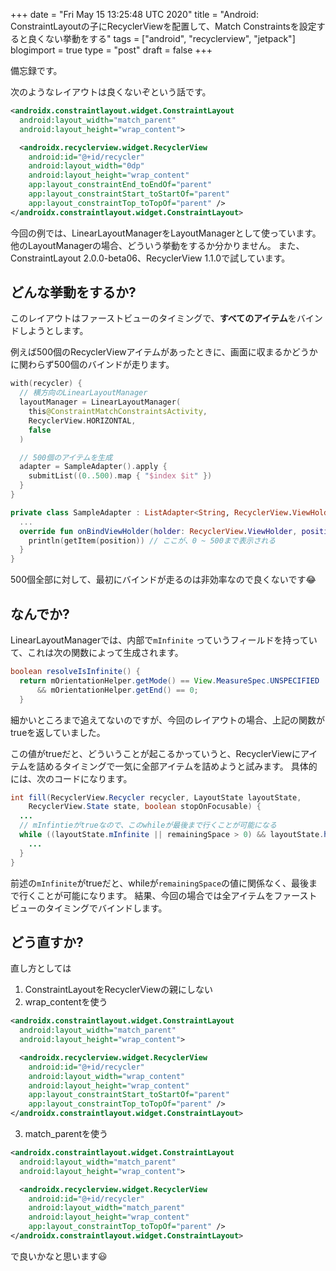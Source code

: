 +++
date = "Fri May 15 13:25:48 UTC 2020"
title = "Android: ConstraintLayoutの子にRecyclerViewを配置して、Match Constraintsを設定すると良くない挙動をする"
tags = ["android", "recyclerview", "jetpack"]
blogimport = true
type = "post"
draft = false
+++

備忘録です。

次のようなレイアウトは良くないぞという話です。

```xml
<androidx.constraintlayout.widget.ConstraintLayout
  android:layout_width="match_parent"
  android:layout_height="wrap_content">

  <androidx.recyclerview.widget.RecyclerView
    android:id="@+id/recycler"
    android:layout_width="0dp"
    android:layout_height="wrap_content"
    app:layout_constraintEnd_toEndOf="parent"
    app:layout_constraintStart_toStartOf="parent"
    app:layout_constraintTop_toTopOf="parent" />
</androidx.constraintlayout.widget.ConstraintLayout>
```

今回の例では、LinearLayoutManagerをLayoutManagerとして使っています。他のLayoutManagerの場合、どういう挙動をするか分かりません。
また、ConstraintLayout 2.0.0-beta06、RecyclerView 1.1.0で試しています。


## どんな挙動をするか?

このレイアウトはファーストビューのタイミングで、**すべてのアイテム**をバインドしようとします。

例えば500個のRecyclerViewアイテムがあったときに、画面に収まるかどうかに関わらず500個のバインドが走ります。

```kotlin
with(recycler) {
  // 横方向のLinearLayoutManager
  layoutManager = LinearLayoutManager(
    this@ConstraintMatchConstraintsActivity,
    RecyclerView.HORIZONTAL,
    false
  )

  // 500個のアイテムを生成
  adapter = SampleAdapter().apply {
    submitList((0..500).map { "$index $it" })
  }
}

private class SampleAdapter : ListAdapter<String, RecyclerView.ViewHolder>(...) {
  ...
  override fun onBindViewHolder(holder: RecyclerView.ViewHolder, position: Int) {
    println(getItem(position)) // ここが、0 ~ 500まで表示される
  }
}
```

500個全部に対して、最初にバインドが走るのは非効率なので良くないです😂

## なんでか?

LinearLayoutManagerでは、内部で`mInfinite` っていうフィールドを持っていて、これは次の関数によって生成されます。

```java
boolean resolveIsInfinite() {
  return mOrientationHelper.getMode() == View.MeasureSpec.UNSPECIFIED
      && mOrientationHelper.getEnd() == 0;
  }
```

細かいところまで追えてないのですが、今回のレイアウトの場合、上記の関数がtrueを返していました。

この値がtrueだと、どういうことが起こるかっていうと、RecyclerViewにアイテムを詰めるタイミングで一気に全部アイテムを詰めようと試みます。
具体的には、次のコードになります。

```java
int fill(RecyclerView.Recycler recycler, LayoutState layoutState,
    RecyclerView.State state, boolean stopOnFocusable) {
  ...
  // mInfintieがtrueなので、このwhileが最後まで行くことが可能になる
  while ((layoutState.mInfinite || remainingSpace > 0) && layoutState.hasMore(state)) {
    ...
  }
}
```

前述の`mInfinite`がtrueだと、whileが`remainingSpace`の値に関係なく、最後まで行くことが可能になります。
結果、今回の場合では全アイテムをファーストビューのタイミングでバインドします。

## どう直すか?

直し方としては

1. ConstraintLayoutをRecyclerViewの親にしない
2. wrap_contentを使う

```xml
<androidx.constraintlayout.widget.ConstraintLayout
  android:layout_width="match_parent"
  android:layout_height="wrap_content">

  <androidx.recyclerview.widget.RecyclerView
    android:id="@+id/recycler"
    android:layout_width="wrap_content"
    android:layout_height="wrap_content"
    app:layout_constraintStart_toStartOf="parent"
    app:layout_constraintTop_toTopOf="parent" />
</androidx.constraintlayout.widget.ConstraintLayout>
```

3. match_parentを使う

```xml
<androidx.constraintlayout.widget.ConstraintLayout
  android:layout_width="match_parent"
  android:layout_height="wrap_content">

  <androidx.recyclerview.widget.RecyclerView
    android:id="@+id/recycler"
    android:layout_width="match_parent"
    android:layout_height="wrap_content"
    app:layout_constraintTop_toTopOf="parent" />
</androidx.constraintlayout.widget.ConstraintLayout>
```

で良いかなと思います😃
